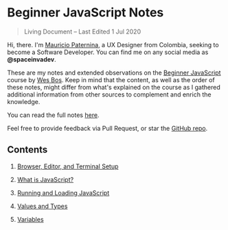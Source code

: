 # Beginner JavaScript Notes
> Living Document – Last Edited 1 Jul 2020

Hi, there. I'm [Mauricio Paternina](https://linkedin.com/in/mauriciopaterninar), a UX Designer from Colombia, seeking to become a Software Developer. You can find me on any social media as **@spaceinvadev**.

These are my notes and extended observations on the [Beginner JavaScript](https://beginnerjavascript.com/) course by [Wes Bos](https://wesbos.com/). Keep in mind that the content, as well as the order of these notes, might differ from what's explained on the course as I gathered additional information from other sources to complement and enrich the knowledge.

You can read the full notes [here](https://www.notion.so/Beginner-JavaScript-Notes-ea3c6d5a6de54c658435f4d894232b74).

Feel free to provide feedback via Pull Request, or star the [GitHub repo](https://github.com/spaceinvadev/beginner-javascript-notes).

## Contents

1. [Browser, Editor, and Terminal Setup](./pages/01-browser-editor-and-terminal-setup.md)

2. [What is JavaScript?](./pages/02-what-is-javascript.md)

3. [Running and Loading JavaScript](./pages/03-running-and-loading-js.md)

4. [Values and Types](./pages/04-values-and-types.md)

5. [Variables](./pages/05.variables.md)
 